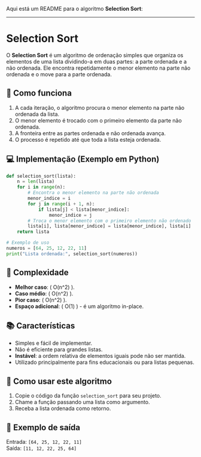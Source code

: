 Aqui está um README para o algoritmo **Selection Sort**:  

---

# Selection Sort  

O **Selection Sort** é um algoritmo de ordenação simples que organiza os elementos de uma lista dividindo-a em duas partes: a parte ordenada e a não ordenada. Ele encontra repetidamente o menor elemento na parte não ordenada e o move para a parte ordenada.  

## 🚀 Como funciona  

1. A cada iteração, o algoritmo procura o menor elemento na parte não ordenada da lista.  
2. O menor elemento é trocado com o primeiro elemento da parte não ordenada.  
3. A fronteira entre as partes ordenada e não ordenada avança.  
4. O processo é repetido até que toda a lista esteja ordenada.  

## 💻 Implementação (Exemplo em Python)  

```python
def selection_sort(lista):
    n = len(lista)
    for i in range(n):
        # Encontra o menor elemento na parte não ordenada
        menor_indice = i
        for j in range(i + 1, n):
            if lista[j] < lista[menor_indice]:
                menor_indice = j
        # Troca o menor elemento com o primeiro elemento não ordenado
        lista[i], lista[menor_indice] = lista[menor_indice], lista[i]
    return lista

# Exemplo de uso
numeros = [64, 25, 12, 22, 11]
print("Lista ordenada:", selection_sort(numeros))
```

## 🧩 Complexidade  

- **Melhor caso**: \( O(n^2) \).  
- **Caso médio**: \( O(n^2) \).  
- **Pior caso**: \( O(n^2) \).  
- **Espaço adicional**: \( O(1) \) - é um algoritmo in-place.  

## 📚 Características  

- Simples e fácil de implementar.  
- Não é eficiente para grandes listas.  
- **Instável**: a ordem relativa de elementos iguais pode não ser mantida.  
- Utilizado principalmente para fins educacionais ou para listas pequenas.  

## 🔧 Como usar este algoritmo  

1. Copie o código da função `selection_sort` para seu projeto.  
2. Chame a função passando uma lista como argumento.  
3. Receba a lista ordenada como retorno.  

## 🌟 Exemplo de saída  

Entrada: `[64, 25, 12, 22, 11]`  
Saída: `[11, 12, 22, 25, 64]`  